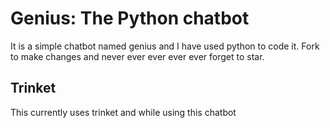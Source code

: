 # Genius: The Python chatbot
It is a simple chatbot named genius and I have used python to code it. Fork to make changes and never ever ever ever ever forget to star. 

## Trinket
This currently uses trinket and while using this chatbot

